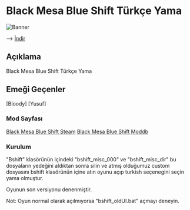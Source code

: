 # Black Mesa Blue Shift Türkçe Yama
![Banner](https://media.discordapp.net/attachments/616121689104973834/1051610671965540362/Turkce-Yama-Kapak-1.png//)

--> [İndir](https://github.com//releases)
## Açıklama

 Black Mesa Blue Shift Türkçe Yama

## Emeği Geçenler

[Bloody]
[Yusuf]

### Mod Sayfası
[Black Mesa Blue Shift Steam](https://steamcommunity.com/sharedfiles/filedetails/?id=2424633574)
[Black Mesa Blue Shift Moddb](https://www.moddb.com/mods/black-mesa-blue-shift-remake)

### Kurulum

"Bshift" klasörünün içindeki "bshift_misc_000" ve "bshift_misc_dir" bu dosyaların yedeğini aldıktan sonra silin ve atmış olduğumuz custom dosyasını bshift klasörünün içine atın oyunu açıp turkish seçenegini seçin yama olmuştur.

Oyunun son versiyonu denenmiştir. 

Not: Oyun normal olarak açılmıyorsa "bshift_oldUI.bat" açmayı deneyin.

